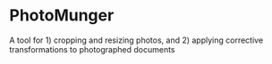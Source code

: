 # PhotoMunger
A tool for 1) cropping and resizing photos, and 2) applying corrective transformations to photographed documents
